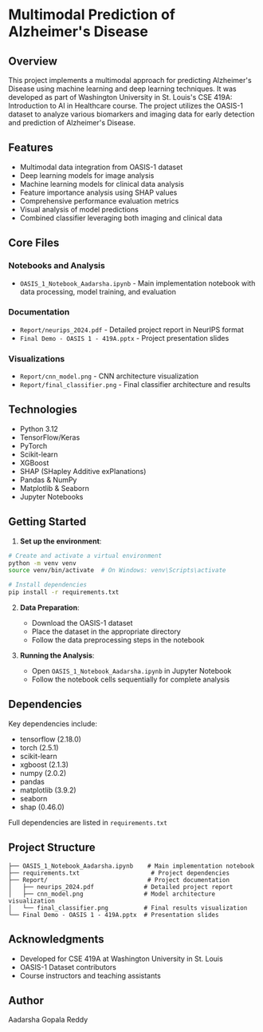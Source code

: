 # Multimodal Prediction of Alzheimer's Disease

## Overview

This project implements a multimodal approach for predicting Alzheimer's Disease using machine learning and deep learning techniques. It was developed as part of Washington University in St. Louis's CSE 419A: Introduction to AI in Healthcare course. The project utilizes the OASIS-1 dataset to analyze various biomarkers and imaging data for early detection and prediction of Alzheimer's Disease.

## Features

- Multimodal data integration from OASIS-1 dataset
- Deep learning models for image analysis
- Machine learning models for clinical data analysis
- Feature importance analysis using SHAP values
- Comprehensive performance evaluation metrics
- Visual analysis of model predictions
- Combined classifier leveraging both imaging and clinical data

## Core Files

### Notebooks and Analysis
- `OASIS_1_Notebook_Aadarsha.ipynb` - Main implementation notebook with data processing, model training, and evaluation

### Documentation
- `Report/neurips_2024.pdf` - Detailed project report in NeurIPS format
- `Final Demo - OASIS 1 - 419A.pptx` - Project presentation slides

### Visualizations
- `Report/cnn_model.png` - CNN architecture visualization
- `Report/final_classifier.png` - Final classifier architecture and results

## Technologies

- Python 3.12
- TensorFlow/Keras
- PyTorch
- Scikit-learn
- XGBoost
- SHAP (SHapley Additive exPlanations)
- Pandas & NumPy
- Matplotlib & Seaborn
- Jupyter Notebooks

## Getting Started

1. **Set up the environment**:
```sh
# Create and activate a virtual environment
python -m venv venv
source venv/bin/activate  # On Windows: venv\Scripts\activate

# Install dependencies
pip install -r requirements.txt
```

2. **Data Preparation**:
   - Download the OASIS-1 dataset
   - Place the dataset in the appropriate directory
   - Follow the data preprocessing steps in the notebook

3. **Running the Analysis**:
   - Open `OASIS_1_Notebook_Aadarsha.ipynb` in Jupyter Notebook
   - Follow the notebook cells sequentially for complete analysis

## Dependencies

Key dependencies include:
- tensorflow (2.18.0)
- torch (2.5.1)
- scikit-learn
- xgboost (2.1.3)
- numpy (2.0.2)
- pandas
- matplotlib (3.9.2)
- seaborn
- shap (0.46.0)

Full dependencies are listed in `requirements.txt`

## Project Structure

```
├── OASIS_1_Notebook_Aadarsha.ipynb    # Main implementation notebook
├── requirements.txt                    # Project dependencies
├── Report/                            # Project documentation
│   ├── neurips_2024.pdf              # Detailed project report
│   ├── cnn_model.png                 # Model architecture visualization
│   └── final_classifier.png          # Final results visualization
└── Final Demo - OASIS 1 - 419A.pptx  # Presentation slides
```

## Acknowledgments

- Developed for CSE 419A at Washington University in St. Louis
- OASIS-1 Dataset contributors
- Course instructors and teaching assistants

## Author

Aadarsha Gopala Reddy